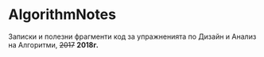 # AlgorithmNotes
Записки и полезни фрагменти код за упражненията по Дизайн и Анализ на Алгоритми, ~~2017~~ **2018г.**
